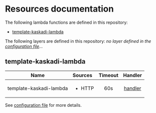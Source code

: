 # Resources documentation

The following lambda functions are defined in this repository:
- [template-kaskadi-lambda](#template-kaskadi-lambda)

The following layers are defined in this repository:
_no layer defined in the [configuration file](./serverless.yml)..._

## template-kaskadi-lambda <a name="template-kaskadi-lambda"></a>

|           Name          | Sources                | Timeout |                 Handler                 |
| :---------------------: | :--------------------- | :-----: | :-------------------------------------: |
| template-kaskadi-lambda | <ul><li>HTTP</li></ul> |   60s   | [handler](./template-kaskadi-lambda.js) |

See [configuration file](./serverless.yml) for more details.